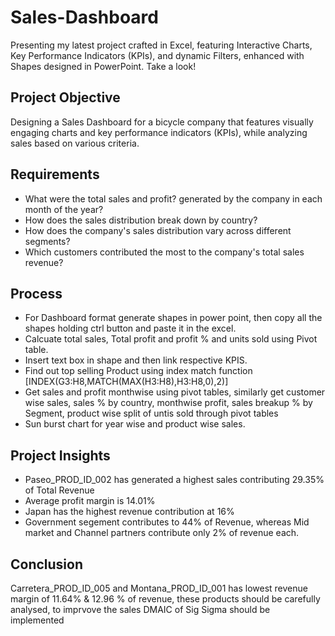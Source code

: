 # Sales-Dashboard
Presenting my latest project crafted in Excel, featuring Interactive Charts, Key Performance Indicators (KPIs), and dynamic Filters, enhanced with Shapes designed in PowerPoint. Take a look!

## Project Objective 
Designing a Sales Dashboard for a bicycle company that features visually engaging charts and key performance indicators (KPIs), while analyzing sales based on various criteria.

## Requirements
- What were the total sales and profit? generated by the company in each month of the year?
- How does the sales distribution break down by country?
- How does the company's sales distribution vary across different segments?
- Which customers contributed the most to the company's total sales revenue?

## Process
- For Dashboard format generate shapes in power point, then copy all the shapes holding ctrl button and paste it in the excel.
- Calcuate total sales, Total profit and profit % and units sold using Pivot table.
- Insert text box in shape and then link respective KPIS.
- Find out top selling Product using index match function [INDEX(G3:H8,MATCH(MAX(H3:H8),H3:H8,0),2)]
- Get sales and profit monthwise using pivot tables, similarly get customer wise sales, sales % by country, monthwise profit, sales breakup % by Segment, product wise split of untis sold through pivot tables
- Sun burst chart for year wise and product wise sales.

## Project Insights
- Paseo_PROD_ID_002 has generated a highest sales contributing 29.35% of Total Revenue
- Average profit margin is 14.01%
- Japan has the highest revenue contribution at 16%
- Government segement contributes to 44% of Revenue, whereas Mid market and Channel partners contribute only 2% of revenue each.

## Conclusion
Carretera_PROD_ID_005 and Montana_PROD_ID_001 has lowest revenue margin of 11.64% & 12.96 % of revenue, these products should be carefully analysed, to imprvove the sales DMAIC of Sig Sigma should be implemented
